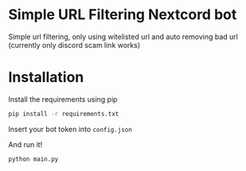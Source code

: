 # Simple URL Filtering Nextcord bot
Simple url filtering, only using witelisted url and auto removing bad url (currently only discord scam link works)

# Installation

Install the requirements using pip
```bash
pip install -r requirements.txt
```

Insert your bot token into `config.json`

 And run it!
 
 ```bash
 python main.py
 ```


